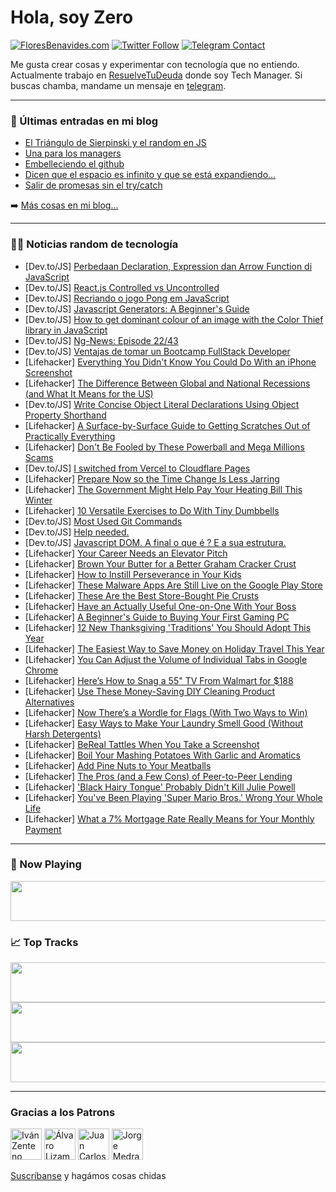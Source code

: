 # Hola, soy Zero

[![FloresBenavides.com](https://img.shields.io/website?down_message=oops&label=MiBlog&style=for-the-badge&up_message=online&url=https%3A%2F%2Ffloresbenavides.com)](https://floresbenavides.com) [![Twitter Follow](https://img.shields.io/twitter/follow/ZeroDragon?color=%231DA1F2&label=Follow&logo=twitter&logoColor=ffffff&style=for-the-badge)](https://twitter.com/zerodragon) [![Telegram Contact](https://img.shields.io/badge/escr%C3%ADbeme-ZeroDragon-%2326A5E4?style=for-the-badge&logo=telegram)](https://t.me/zerodragon)

Me gusta crear cosas y experimentar con tecnología que no entiendo.
Actualmente trabajo en [ResuelveTuDeuda](http://github.com/resuelve) donde soy Tech Manager.
Si buscas chamba, mandame un mensaje en [telegram](https://t.me/zerodragon).

---

### 📕 Últimas entradas en mi blog
<!-- BLOG-POST-LIST:START -->
- [El Triángulo de Sierpinski y el random en JS](https://floresbenavides.com/el-triangulo-de-sierpinski-y-el-random-en-js/)
- [Una para los managers](https://floresbenavides.com/una-para-los-managers/)
- [Embelleciendo el github](https://floresbenavides.com/embelleciendo-el-github/)
- [Dicen que el espacio es infinito y que se está expandiendo…](https://floresbenavides.com/dicen-que-el-espacio-es-infinito-y-que-se-esta-expandiendo/)
- [Salir de promesas sin el try/catch](https://floresbenavides.com/salir-de-promesas-sin-el-try-catch/)
<!-- BLOG-POST-LIST:END -->

➡️ [Más cosas en mi blog...](https://floresbenavides.com)

---

### 👨‍💻 Noticias random de tecnología
<!-- TECH-POSTS:START -->
- [Dev.to/JS] [Perbedaan Declaration, Expression dan Arrow Function di JavaScript](https://dev.to/ridwanpratama/perbedaan-declaration-expression-dan-arrow-function-di-javascript-2gc3)
- [Dev.to/JS] [React.js Controlled vs Uncontrolled](https://dev.to/pedrouzcategui/reactjs-controlled-vs-uncontrolled-8n3)
- [Dev.to/JS] [Recriando o jogo Pong em JavaScript](https://dev.to/jandersonsiqueira/recriando-o-jogo-pong-em-javascript-2j28)
- [Dev.to/JS] [Javascript Generators: A Beginner&#39;s Guide](https://dev.to/muqsitadam/javascript-generators-a-beginners-guide-1ojf)
- [Dev.to/JS] [How to get dominant colour of an image with the Color Thief library in JavaScript](https://dev.to/n3rd/how-to-get-dominant-colour-of-an-image-with-the-color-thief-library-in-javascript-1p47)
- [Dev.to/JS] [Ng-News: Episode 22/43](https://dev.to/ng_news/ng-news-episode-2243-188a)
- [Dev.to/JS] [Ventajas de tomar un Bootcamp FullStack Developer](https://dev.to/jonatelo09/ventajas-de-tomar-un-bootcamp-fullstack-developer-kjd)
- [Lifehacker] [Everything You Didn&#39;t Know You Could Do With an iPhone Screenshot](https://lifehacker.com/everything-you-didnt-know-you-could-do-with-an-iphone-s-1849738349)
- [Lifehacker] [The Difference Between Global and National Recessions &lpar;and What It Means for the US&rpar;](https://lifehacker.com/the-difference-between-global-and-national-recessions-1849698626)
- [Dev.to/JS] [Write Concise Object Literal Declarations Using Object Property Shorthand](https://dev.to/doublestar85/write-concise-object-literal-declarations-using-object-property-shorthand-2c4g)
- [Lifehacker] [A Surface-by-Surface Guide to Getting Scratches Out of Practically Everything](https://lifehacker.com/a-surface-by-surface-guide-to-getting-scratches-out-of-1849739354)
- [Lifehacker] [Don&#39;t Be Fooled by These Powerball and Mega Millions Scams](https://lifehacker.com/dont-be-fooled-by-these-powerball-and-mega-millions-sca-1849739259)
- [Dev.to/JS] [I switched from Vercel to Cloudflare Pages](https://dev.to/jam3sn/i-switched-from-vercel-to-cloudflare-pages-abp)
- [Lifehacker] [Prepare Now so the Time Change Is Less Jarring](https://lifehacker.com/prepare-now-so-the-time-change-is-less-jarring-1849738866)
- [Lifehacker] [The Government Might Help Pay Your Heating Bill This Winter](https://lifehacker.com/the-government-might-help-pay-your-heating-bill-this-wi-1849738970)
- [Lifehacker] [10 Versatile Exercises to Do With Tiny Dumbbells](https://lifehacker.com/10-versatile-exercises-to-do-with-tiny-dumbbells-1849738072)
- [Dev.to/JS] [Most Used Git Commands](https://dev.to/kshitij9896/most-used-git-commands-4ej0)
- [Dev.to/JS] [Help needed.](https://dev.to/danuragtiwari/help-needed-1011)
- [Dev.to/JS] [Javascript DOM. A final o que é ? E a sua estrutura.](https://dev.to/romulomax47/javascript-dom-a-final-o-que-e-e-sua-estrutura-43i9)
- [Lifehacker] [Your Career Needs an Elevator Pitch](https://lifehacker.com/your-career-needs-an-elevator-pitch-1849734325)
- [Lifehacker] [Brown Your Butter for a Better Graham Cracker Crust](https://lifehacker.com/brown-your-butter-for-a-better-graham-cracker-crust-1849738217)
- [Lifehacker] [How to Instill Perseverance in Your Kids](https://lifehacker.com/how-to-instill-perseverance-in-your-kids-1849733133)
- [Lifehacker] [These Malware Apps Are Still Live on the Google Play Store](https://lifehacker.com/these-malware-apps-are-still-live-on-the-google-play-st-1849737245)
- [Lifehacker] [These Are the Best Store-Bought Pie Crusts](https://lifehacker.com/these-are-the-best-store-bought-pie-crusts-1849737398)
- [Lifehacker] [Have an Actually Useful One-on-One With Your Boss](https://lifehacker.com/have-an-actually-useful-one-on-one-with-your-boss-1849735129)
- [Lifehacker] [A Beginner&#39;s Guide to Buying Your First Gaming PC](https://lifehacker.com/a-beginners-guide-to-buying-your-first-gaming-pc-1849735385)
- [Lifehacker] [12 New Thanksgiving &#39;Traditions&#39; You Should Adopt This Year](https://lifehacker.com/12-new-thanksgiving-traditions-you-should-adopt-this-ye-1849734800)
- [Lifehacker] [The Easiest Way to Save Money on Holiday Travel This Year](https://lifehacker.com/the-easiest-way-to-save-money-on-holiday-travel-this-ye-1849733324)
- [Lifehacker] [You Can Adjust the Volume of Individual Tabs in Google Chrome](https://lifehacker.com/you-can-adjust-the-volume-of-individual-tabs-in-google-1849737905)
- [Lifehacker] [Here’s How to Snag a 55&quot; TV From Walmart for $188](https://lifehacker.com/here-s-how-to-snag-a-55-tv-from-walmart-for-188-1849732936)
- [Lifehacker] [Use These Money-Saving DIY Cleaning Product Alternatives](https://lifehacker.com/use-these-money-saving-diy-cleaning-product-alternative-1849734244)
- [Lifehacker] [Now There’s a Wordle for Flags &lpar;With Two Ways to Win&rpar;](https://lifehacker.com/now-there-s-a-wordle-for-flags-with-two-ways-to-win-1849734199)
- [Lifehacker] [Easy Ways to Make Your Laundry Smell Good &lpar;Without Harsh Detergents&rpar;](https://lifehacker.com/easy-ways-to-make-your-laundry-smell-good-without-hars-1849733422)
- [Lifehacker] [BeReal Tattles When You Take a Screenshot](https://lifehacker.com/bereal-tattles-when-you-take-a-screenshot-1849733633)
- [Lifehacker] [Boil Your Mashing Potatoes With Garlic and Aromatics](https://lifehacker.com/boil-your-mashing-potatoes-with-garlic-and-aromatics-1849733321)
- [Lifehacker] [Add Pine Nuts to Your Meatballs](https://lifehacker.com/add-pine-nuts-to-your-meatballs-1849732961)
- [Lifehacker] [The Pros &lpar;and a Few Cons&rpar; of Peer-to-Peer Lending](https://lifehacker.com/the-pros-and-a-few-cons-of-peer-to-peer-lending-1849732753)
- [Lifehacker] [&#39;Black Hairy Tongue&#39; Probably Didn&#39;t Kill Julie Powell](https://lifehacker.com/black-hairy-tongue-probably-didnt-kill-julie-powell-1849732656)
- [Lifehacker] [You&#39;ve Been Playing &#39;Super Mario Bros.&#39; Wrong Your Whole Life](https://lifehacker.com/youve-been-playing-super-mario-bros-wrong-your-whole-l-1849732657)
- [Lifehacker] [What a 7% Mortgage Rate Really Means for Your Monthly Payment](https://lifehacker.com/what-a-7-mortgage-rate-really-means-for-your-monthly-p-1849732713)<!-- TECH-POSTS:END -->

---

### 🎵 Now Playing
<a href="https://spotify-now-playing-dun.vercel.app/now-playing?open"><img src="https://spotify-now-playing-dun.vercel.app/now-playing" width="540" height="64"></a>

### 📈 Top Tracks
<a href="https://spotify-now-playing-dun.vercel.app/top-tracks?i=1&open"><img src="https://spotify-now-playing-dun.vercel.app/top-tracks?i=1" width="540" height="64"></a>
<a href="https://spotify-now-playing-dun.vercel.app/top-tracks?i=2&open"><img src="https://spotify-now-playing-dun.vercel.app/top-tracks?i=2" width="540" height="64"></a>
<a href="https://spotify-now-playing-dun.vercel.app/top-tracks?i=3&open"><img src="https://spotify-now-playing-dun.vercel.app/top-tracks?i=3" width="540" height="64"></a>

---

### Gracias a los Patrons
[<img src="https://avatars.githubusercontent.com/u/243380?v=4" alt="Iván Zenteno" width="50px">](https://github.com/k001) [<img src="https://avatars.githubusercontent.com/u/19955639?v=4" alt="Álvaro Lizama" width="50px">](https://github.com/alvarolizama) [<img src="https://avatars.githubusercontent.com/u/2718753?v=4" alt="Juan Carlos Ruiz" width="50px">](https://github.com/JuanCrg90) [<img src="https://avatars.githubusercontent.com/u/37025?v=4" alt="Jorge Medrano" width="50px">](https://github.com/h1pp1e) 

[Suscríbanse](https://www.patreon.com/zerodragon) y hagámos cosas chidas
